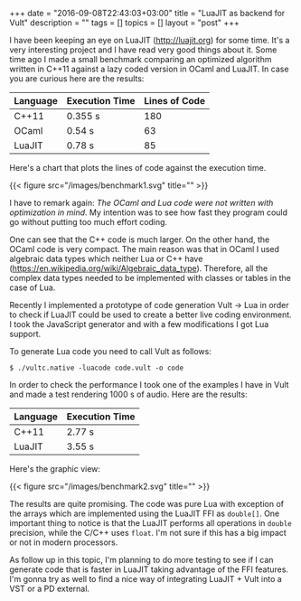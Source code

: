 +++
date = "2016-09-08T22:43:03+03:00"
title = "LuaJIT as backend for Vult"
description = ""
tags = []
topics = []
layout = "post"
+++

I have been keeping an eye on LuaJIT (http://luajit.org) for some time. It's a very interesting project and I have read very good things about it. Some time ago I made a small benchmark comparing an optimized algorithm written in C++11 against a lazy coded version in OCaml and LuaJIT. In case you are curious here are the results:

| Language | Execution Time | Lines of Code|
|----------|----------------|--------------|
| C++11    |    0.355 s     |     180      |
| OCaml    |    0.54 s      |     63       |
| LuaJIT   |    0.78 s      |     85       |

Here's a chart that plots the lines of code against the execution time.

{{< figure src="/images/benchmark1.svg" title="" >}}

I have to remark again: *The OCaml and Lua code were not written with optimization in mind*. My intention was to see how fast they program could go without putting too much effort coding.

One can see that the C++ code is much larger. On the other hand, the OCaml code is very compact. The main reason was that in OCaml I used algebraic data types which neither Lua or C++ have (https://en.wikipedia.org/wiki/Algebraic_data_type). Therefore, all the complex data types needed to be implemented with classes or tables in the case of Lua.

Recently I implemented a prototype of code generation Vult -> Lua in order to check if LuaJIT could be used to create a better live coding environment. I took the JavaScript generator and with a few modifications I got Lua support.

To generate Lua code you need to call Vult as follows:

```
$ ./vultc.native -luacode code.vult -o code
```

In order to check the performance I took one of the examples I have in Vult and made a test rendering 1000 s of audio. Here are the results:

| Language | Execution Time |
|----------|----------------|
| C++11    |    2.77 s      |
| LuaJIT   |    3.55 s      |

Here's the graphic view:

{{< figure src="/images/benchmark2.svg" title="" >}}

The results are quite promising. The code was pure Lua with exception of the arrays which are implemented using the LuaJIT FFI as `double[]`. One important thing to notice is that the LuaJIT performs all operations in `double` precision, while the C/C++ uses `float`. I'm not sure if this has a big impact or not in modern processors.

As follow up in this topic, I'm planning to do more testing to see if I can generate code that is faster in LuaJIT taking advantage of the FFI features. I'm gonna try as well to find a nice way of integrating LuaJIT + Vult into a VST or a PD external.


